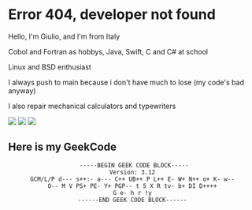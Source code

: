 <h1>Error 404, developer not found</h1>
<p>Hello, I'm Giulio, and I'm from Italy</p>
<p>Cobol and Fortran as hobbys, Java, Swift, C and C# at school</p>
<p>Linux and BSD enthusiast</p>
<p>I always push to main because i don't have much to lose (my code's bad anyway)</p>
<p>I also repair mechanical calculators and typewriters</p>
 </div>
    <a href="https://dsc.bio/aidserse"
      ><img
        src="https://img.shields.io/badge/Discord-7289DA?style=for-the-badge&logo=discord&logoColor=white"
    /></a>
    <a href="https://reddit.com/u/aIDserse"
      ><img
        src="https://img.shields.io/badge/Reddit-FF4500?style=for-the-badge&logo=reddit&logoColor=white"
    /></a>
        <a href="https://stackoverflow.com/users/13540898/aidserse"
      ><img
        src="https://img.shields.io/badge/Stackoverflow-ff7514?style=for-the-badge&logo=stackoverflow&logoColor=white"
    /></a>
<h2>Here is my GeekCode</h2>
<div align="center">

```
 -----BEGIN GEEK CODE BLOCK-----
Version: 3.12
GCM/L/P d--- s++:- a--- C++ UB++ P L++ E- W+ N++ o+ K- w--
O-- M V PS+ PE- Y+ PGP-- t 5 X R tv- b+ DI D++++
G e- h r !y
------END GEEK CODE BLOCK------
```

